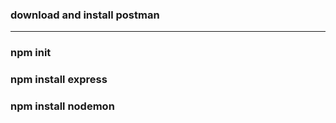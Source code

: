 ### download and install postman

---

### npm init

### npm install express

### npm install nodemon
